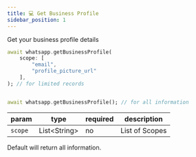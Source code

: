 ```yaml
---
title: 💻 Get Business Profile
sidebar_position: 1
---
```


Get your business profile details

```dart
await whatsapp.getBusinessProfile(
    scope: [
        "email",
        "profile_picture_url"
    ],
); // for limited records


await whatsapp.getBusinessProfile(); // for all information
```

| param   | type           | required | description    |
| ------- | -------------- | -------- | -------------- |
| `scope` | List\<String\> | no       | List of Scopes |

Default will return all information.
